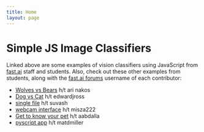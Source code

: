 ```yaml
---
title: Home
layout: page
---
```


# Simple JS Image Classifiers

Linked above are some examples of vision classifiers using JavaScript from [fast.ai](https://course.fast.ai) staff and students. Also, check out these other examples from students, along with the [fast.ai forums](https://forums.fast.ai) username of each contributor:

- [Wolves vs Bears](https://12396.gradio.app/) h/t ari nakos
- [Dog vs Cat](https://edwardjross.github.io/gradio-image-demo/) h/t edwardjross 
- [single file](1singlefiles.html) h/t suvash 
- [webcam interface](https://misza222.github.io/hf_api_predict/) h/t misza222
- [Get to know your pet](https://gettoknowyourpet.com/) h/t aabdalla
- [pyscript app](https://matdmiller.github.io/fastai-huggingface-sample-web-app1/pyscript-classifier.html) h/t matdmiller
